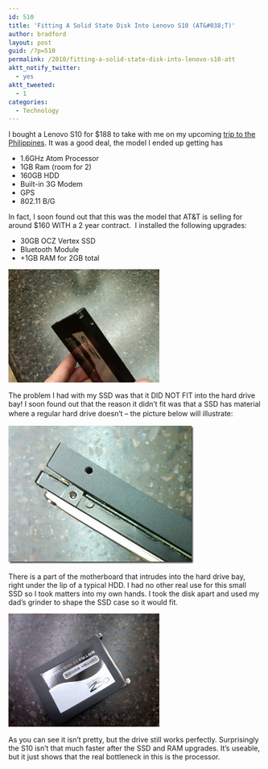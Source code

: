 ```yaml
---
id: 510
title: 'Fitting A Solid State Disk Into Lenovo S10 (AT&#038;T)'
author: bradford
layout: post
guid: /?p=510
permalink: /2010/fitting-a-solid-state-disk-into-lenovo-s10-att
aktt_notify_twitter:
  - yes
aktt_tweeted:
  - 1
categories:
  - Technology
---
```

I bought a Lenovo S10 for $188 to take with me on my upcoming [trip to the Philippines][1]. It was a good deal, the model I ended up getting has

  * 1.6GHz Atom Processor
  * 1GB Ram (room for 2)
  * 160GB HDD
  * Built-in 3G Modem
  * GPS
  * 802.11 B/G

In fact, I soon found out that this was the model that AT&T is selling for around $160 WITH a 2 year contract. <!--more--> I installed the following upgrades:

  * 30GB OCZ Vertex SSD
  * Bluetooth Module
  * +1GB RAM for 2GB total

 ![](/assets/images/posts/archive/2010/03/f15551376.jpg)

The problem I had with my SSD was that it DID NOT FIT into the hard drive bay! I soon found out that the reason it didn’t fit was that a SSD has material where a regular hard drive doesn’t – the picture below will illustrate:<span style="line-height: 1.5;"> </span>

 ![](/assets/images/posts/archive/2010/03/f15546112.jpg)

There is a part of the motherboard that intrudes into the hard drive bay, right under the lip of a typical HDD. I had no other real use for this small SSD so I took matters into my own hands. I took the disk apart and used my dad’s grinder to shape the SSD case so it would fit.

 ![](/assets/images/posts/archive/2010/03/f15540752.jpg)

As you can see it isn’t pretty, but the drive still works perfectly. Surprisingly the S10 isn’t that much faster after the SSD and RAM upgrades. It’s useable, but it just shows that the real bottleneck in this is the processor.

 [1]: /travel/philippines-2010/